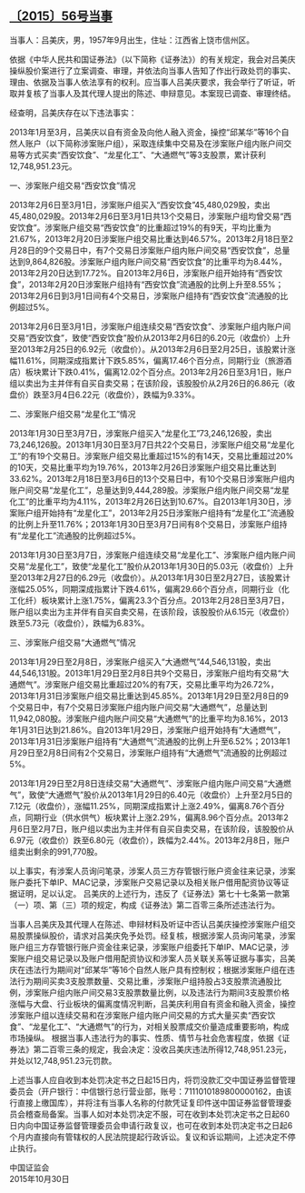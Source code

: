 ## [〔2015〕56号当事](http://www.csrc.gov.cn/pub/zjhpublic/G00306212/201511/t20151117_286792.htm)

当事人：吕美庆，男，1957年9月出生，住址：江西省上饶市信州区。

依据《中华人民共和国证券法》（以下简称《证券法》）的有关规定，我会对吕美庆操纵股价案进行了立案调查、审理，并依法向当事人告知了作出行政处罚的事实、理由、依据及当事人依法享有的权利。应当事人吕美庆要求，我会举行了听证，听取并复核了当事人及其代理人提出的陈述、申辩意见。本案现已调查、审理终结。

经查明，吕美庆存在以下违法事实：

2013年1月至3月，吕美庆以自有资金及向他人融入资金，操控“邱某华”等16个自然人账户（以下简称涉案账户组），采取连续集中交易及在涉案账户组内账户间交易等方式买卖“西安饮食”、“龙星化工”、“大通燃气”等3支股票，累计获利12,748,951.23元。

一、涉案账户组交易“西安饮食”情况

2013年2月6日至3月1日，涉案账户组买入“西安饮食”45,480,029股，卖出45,480,029股。2013年2月6日至3月1日共13个交易日，涉案账户组均曾交易“西安饮食”。涉案账户组交易“西安饮食”的比重超过19%的有9天，平均比重为21.67%，2013年2月20日涉案账户组交易比重达到46.57%。2013年2月18日至2月28日的9个交易日中，有7个交易日涉案账户组内账户间交易“西安饮食”，总量达到9,864,826股。涉案账户组内账户间交易“西安饮食”的比重平均为8.44%，2013年2月20日达到17.72%。自2013年2月6日，涉案账户组开始持有“西安饮食”，2013年2月20日涉案账户组持有“西安饮食”流通股的比例上升至8.55%；2013年2月6日到3月1日间有4个交易日，涉案账户组持有“西安饮食”流通股的比例超过5%。

2013年2月6日至3月1日，涉案账户组连续交易“西安饮食”、涉案账户组内账户间交易“西安饮食”，致使“西安饮食”股价从2013年2月6日的6.20元（收盘价）上升至2013年2月25日的6.92元（收盘价）。从2013年2月6日至2月25日，该股累计涨幅11.61%，同期深成指累计下跌5.85%，偏离17.46个百分点，同期行业（旅游酒店）板块累计下跌0.41%，偏离12.02个百分点。2013年2月26日至3月1日，账户组以卖出为主并伴有自买自卖交易；在该阶段，该股股价从2月26日的6.86元（收盘价）跌至3月4日6.22元（收盘价），跌幅为9.33%。

二、涉案账户组交易“龙星化工”情况

2013年1月30日至3月7日，涉案账户组买入“龙星化工”73,246,126股，卖出73,246,126股。2013年1月30日至3月7日共22个交易日，涉案账户组交易“龙星化工”的有19个交易日。涉案账户组交易比重超过15%的有14天，交易比重超过20%的10天，交易比重平均为19.76%，2013年2月26日涉案账户组交易比重达到33.62%。2013年2月18日至3月6日的13个交易日中，有10个交易日涉案账户组内账户间交易“龙星化工”，总量达到9,444,289股。涉案账户组内账户间交易“龙星化工”的比重平均为4.11%，2013年2月26日达到10.67%。自2013年1月30日，涉案账户组开始持有“龙星化工”，2013年2月25日涉案账户组持有“龙星化工”流通股的比例上升至11.76%；2013年1月30日至3月7日间有8个交易日，涉案账户组持有“龙星化工”流通股的比例超过5%。

2013年1月30日至3月7日，涉案账户组连续交易“龙星化工”、涉案账户组内账户间交易“龙星化工”，致使“龙星化工”股价从2013年1月30日的5.03元（收盘价）上升至2013年2月27日的6.29元（收盘价）。从2013年1月30日至2月27日，该股累计涨幅25.05%，同期深成指累计下跌4.61%，偏离29.66个百分点，同期行业（化工化纤）板块累计上涨1.75%，偏离23.3个百分点。2013年2月28日至3月7日，账户组以卖出为主并伴有自买自卖交易，在该阶段，该股股价从6.15元（收盘价）跌至5.73元（收盘价），跌幅为6.83%。

三、涉案账户组交易“大通燃气”情况

2013年1月29日至2月8日，涉案账户组买入“大通燃气”44,546,131股，卖出44,546,131股。2013年1月29日至2月8日共9个交易日，涉案账户组均有交易“大通燃气”。涉案账户组交易比重超过20%的有7天，交易比重平均为26.72%，2013年1月31日涉案账户组交易比重达到45.85%。2013年1月29日至2月8日的9个交易日中，有7个交易日涉案账户组内账户间交易“大通燃气”，总量达到11,942,080股。涉案账户组内账户间交易“大通燃气”的比重平均为8.16%，2013年1月31日达到21.86%。自2013年1月29日，涉案账户组开始持有“大通燃气”，2013年1月31日涉案账户组持有“大通燃气”流通股的比例上升至6.52%；2013年1月29日至2月8日间有2个交易日，涉案账户组持有“大通燃气”流通股的比例超过5%。

2013年1月29日至2月8日连续交易“大通燃气”、涉案账户组内账户间交易“大通燃气”，致使“大通燃气”股价从2013年1月29日的6.40元（收盘价）上升至2月5日的7.12元（收盘价），涨幅11.25%，同期深成指累计上涨2.49%，偏离8.76个百分点，同期行业（供水供气）板块累计上涨2.29%，偏离8.96个百分点。2013年2月6日至2月7日，账户组以卖出为主并伴有自买自卖交易，在该阶段，该股股价从6.97元（收盘价）跌至6.80元（收盘价），跌幅为2.44%。2013年2月8日，账户组卖出剩余的991,770股。

以上事实，有涉案人员询问笔录，涉案人员三方存管银行账户资金往来记录，涉案账户委托下单IP、MAC记录，涉案账户交易记录以及相关账户借用配资协议等证据证明，足以认定。
吕美庆的上述行为，违反了《证券法》第七十七条第一款第（一）项、第（三）项的规定，构成《证券法》第二百零三条所述违法行为。

当事人吕美庆及其代理人在陈述、申辩材料及听证中否认吕美庆操控涉案账户组交易股票操纵股价，请求对吕美庆免予处罚。经复核，根据涉案人员询问笔录，涉案账户组三方存管银行账户资金往来记录，涉案账户组委托下单IP、MAC记录，涉案账户组交易记录以及账户借用配资协议和涉案人员关联关系等证据与事实，吕美庆在违法行为期间对“邱某华”等16个自然人账户具有控制权；根据涉案账户组在违法行为期间买卖3支股票数量、交易比重，涉案账户组持股占3支股票流通股比例，涉案账户组内账户间交易3支股票数量比例，以及违法行为期间3支股票价格涨幅与大盘、行业板块的偏离度情况判断，吕美庆利用自有资金和融入资金，操控涉案账户组以连续交易和在涉案账户组内账户间交易的方式大量买卖“西安饮食”、“龙星化工”、“大通燃气”的行为，对相关股票成交价量造成重要影响，构成市场操纵。
根据当事人违法行为的事实、性质、情节与社会危害程度，依据《证券法》第二百零三条的规定，我会决定：没收吕美庆违法所得12,748,951.23元，并处以12,748,951.23元罚款。

上述当事人应自收到本处罚决定书之日起15日内，将罚没款汇交中国证券监督管理委员会（开户银行：中信银行总行营业部，账号：7111010189800000162，由该行直接上缴国库），并将注有当事人名称的付款凭证复印件送中国证券监督管理委员会稽查局备案。当事人如对本处罚决定不服，可在收到本处罚决定书之日起60日内向中国证券监督管理委员会申请行政复议，也可在收到本处罚决定书之日起6个月内直接向有管辖权的人民法院提起行政诉讼。复议和诉讼期间，上述决定不停止执行。
 
 
 
 
中国证监会      
2015年10月30日    